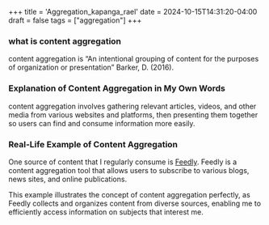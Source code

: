 +++
title = 'Aggregation_kapanga_rael'
date = 2024-10-15T14:31:20-04:00
draft = false
tags = ["aggregation"]
+++

### what is content aggregation

 content aggregation is “An intentional grouping of content for the purposes of organization or presentation” Barker, D. (2016). 
 
 ### Explanation of Content Aggregation in My Own Words
 
 
 content aggregation involves gathering relevant articles, videos, and other media from various websites and platforms, then presenting them together so users can find and consume information more easily.

### Real-Life Example of Content Aggregation

One source of content that I regularly consume is [Feedly](https://feedly.com). Feedly is a content aggregation tool that allows users to subscribe to various blogs, news sites, and online publications. 


This example illustrates the concept of content aggregation perfectly, as Feedly collects and organizes content from diverse sources, enabling me to efficiently access information on subjects that interest me.